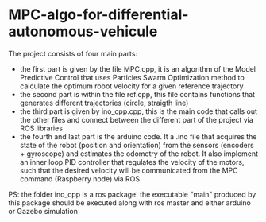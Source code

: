 # MPC-algo-for-differential-autonomous-vehicule
The project consists of four main parts:
- the first part is given by the file MPC.cpp, it is an algorithm of the Model Predictive Control that uses Particles Swarm Optimization method to calculate the optimum robot velocity for a given reference trajectory
- the second part is within the file ref.cpp, this file contains functions that generates different trajectories (circle, straigth line)
- the third part is given by ino_cpp.cpp, this is the main code that calls out the other files and connect between the different part of the project via ROS libraries
- the fourth and last part is the arduino code. It a .ino file that acquires the state of the robot (position and orientation) from the sensors (encoders + gyroscope) and estimates the odometry of the robot. It also implement an inner loop PID controller that regulates the velocity of the motors, such that the desired velocity will be communicated from the MPC command (Raspberry node)  via ROS


PS: the folder ino_cpp is a ros package. the executable "main" produced by this package should be executed along with ros master and either arduino or Gazebo simulation 
